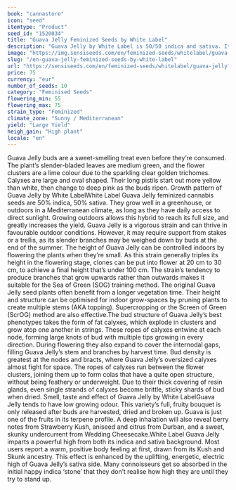 ```yaml
---
book: "cannastore"
icon: "seed"
itemtype: "Product"
seed_id: "1520034"
title: "Guava Jelly Feminized Seeds by White Label"
description: "Guava Jelly by White Label is 50/50 indica and sativa. It grows crystal-coated colas infused with exotic fruit flavours. The high is warm and positive."
image: "https://img.sensiseeds.com/en/feminized-seeds/whitelabel/guava-jelly-image.png"
slug: "/en-guava-jelly-feminized-seeds-by-white-label"
url: "https://sensiseeds.com/en/feminized-seeds/whitelabel/guava-jelly?a_aid=cannastore"
price: 75
currency: "eur"
number_of_seeds: 10
category: "Feminised Seeds"
flowering_min: 55
flowering_max: 75
strain_type: "Feminized"
climate_zone: "Sunny / Mediterranean"
yield: "Large Yield"
heigh_gain: "High plant"
locale: "en"
---
```

Guava Jelly buds are a sweet-smelling treat even before they’re consumed. The plant’s slender-bladed leaves are medium green, and the flower clusters are a lime colour due to the sparkling clear golden trichomes. Calyxes are large and oval shaped. Their long pistils start out more yellow than white, then change to deep pink as the buds ripen. Growth pattern of Guava Jelly by White LabelWhite Label Guava Jelly feminized cannabis seeds are 50% indica, 50% sativa. They grow well in a greenhouse, or outdoors in a Mediterranean climate, as long as they have daily access to direct sunlight. Growing outdoors allows this hybrid to reach its full size, and greatly increases the yield. Guava Jelly is a vigorous strain and can thrive in favourable outdoor conditions. However, it may require support from stakes or a trellis, as its slender branches may be weighed down by buds at the end of the summer. The height of Guava Jelly can be controlled indoors by flowering the plants when they’re small. As this strain generally triples its height in the flowering stage, clones can be put into flower at 20 cm to 30 cm, to achieve a final height that’s under 100 cm. The strain’s tendency to produce branches that grow upwards rather than outwards makes it suitable for the Sea of Green (SOG) training method. The original Guava Jelly seed plants often benefit from a longer vegetation time. Their height and structure can be optimised for indoor grow-spaces by pruning plants to create multiple stems (AKA topping). Supercropping or the Screen of Green (ScrOG) method are also effective.The bud structure of Guava Jelly’s best phenotypes takes the form of fat calyxes, which explode in clusters and grow atop one another in strings. These ropes of calyxes entwine at each node, forming large knots of bud with multiple tips growing in every direction. During flowering they also expand to cover the internodal gaps, filling Guava Jelly’s stem and branches by harvest time. Bud density is greatest at the nodes and bracts, where Guava Jelly’s oversized calyxes almost fight for space. The ropes of calyxes run between the flower clusters, joining them up to form colas that have a quite open structure, without being feathery or underweight. Due to their thick covering of resin glands, even single strands of calyxes become brittle, sticky shards of bud when dried. Smell, taste and effect of Guava Jelly by White LabelGuava Jelly tends to have low growing odour. This variety’s full, fruity bouquet is only released after buds are harvested, dried and broken up. Guava is just one of the fruits in its terpene profile. A deep inhalation will also reveal berry notes from Strawberry Kush, aniseed and citrus from Durban, and a sweet, skunky undercurrent from Wedding Cheesecake.White Label Guava Jelly imparts a powerful high from both its indica and sativa background. Most users report a warm, positive body feeling at first, drawn from its Kush and Skunk ancestry. This effect is enhanced by the uplifting, energetic, electric high of Guava Jelly’s sativa side. Many connoisseurs get so absorbed in the initial happy indica ‘stone’ that they don’t realise how high they are until they try to stand up.
